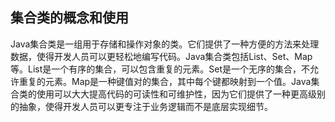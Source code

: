 ## 集合类的概念和使用

Java集合类是一组用于存储和操作对象的类。它们提供了一种方便的方法来处理数据，使得开发人员可以更轻松地编写代码。Java集合类包括List、Set、Map等。List是一个有序的集合，可以包含重复的元素。Set是一个无序的集合，不允许重复的元素。Map是一种键值对的集合，其中每个键都映射到一个值。Java集合类的使用可以大大提高代码的可读性和可维护性，因为它们提供了一种更高级别的抽象，使得开发人员可以更专注于业务逻辑而不是底层实现细节。